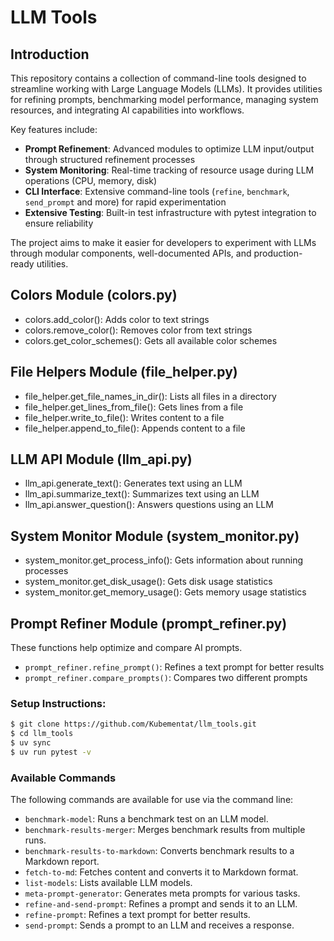 # LLM Tools

## Introduction
This repository contains a collection of command-line tools designed to streamline working with Large Language Models (LLMs). It provides utilities for refining prompts, benchmarking model performance, managing system resources, and integrating AI capabilities into workflows.

Key features include:
- **Prompt Refinement**: Advanced modules to optimize LLM input/output through structured refinement processes
- **System Monitoring**: Real-time tracking of resource usage during LLM operations (CPU, memory, disk)
- **CLI Interface**: Extensive command-line tools (`refine`, `benchmark`, `send_prompt` and more) for rapid experimentation
- **Extensive Testing**: Built-in test infrastructure with pytest integration to ensure reliability

The project aims to make it easier for developers to experiment with LLMs through modular components, well-documented APIs, and production-ready utilities.

## Colors Module (colors.py)
- colors.add_color(): Adds color to text strings
- colors.remove_color(): Removes color from text strings
- colors.get_color_schemes(): Gets all available color schemes

## File Helpers Module (file_helper.py)
- file_helper.get_file_names_in_dir(): Lists all files in a directory
- file_helper.get_lines_from_file(): Gets lines from a file
- file_helper.write_to_file(): Writes content to a file
- file_helper.append_to_file(): Appends content to a file

## LLM API Module (llm_api.py)
- llm_api.generate_text(): Generates text using an LLM
- llm_api.summarize_text(): Summarizes text using an LLM
- llm_api.answer_question(): Answers questions using an LLM

## System Monitor Module (system_monitor.py)
- system_monitor.get_process_info(): Gets information about running processes
- system_monitor.get_disk_usage(): Gets disk usage statistics
- system_monitor.get_memory_usage(): Gets memory usage statistics

## Prompt Refiner Module (prompt_refiner.py)
These functions help optimize and compare AI prompts.
- `prompt_refiner.refine_prompt()`: Refines a text prompt for better results
- `prompt_refiner.compare_prompts()`: Compares two different prompts

### Setup Instructions:
```bash
$ git clone https://github.com/Kubementat/llm_tools.git
$ cd llm_tools
$ uv sync
$ uv run pytest -v
```

### Available Commands
The following commands are available for use via the command line:

- `benchmark-model`: Runs a benchmark test on an LLM model.
- `benchmark-results-merger`: Merges benchmark results from multiple runs.
- `benchmark-results-to-markdown`: Converts benchmark results to a Markdown report.
- `fetch-to-md`: Fetches content and converts it to Markdown format.
- `list-models`: Lists available LLM models.
- `meta-prompt-generator`: Generates meta prompts for various tasks.
- `refine-and-send-prompt`: Refines a prompt and sends it to an LLM.
- `refine-prompt`: Refines a text prompt for better results.
- `send-prompt`: Sends a prompt to an LLM and receives a response.
